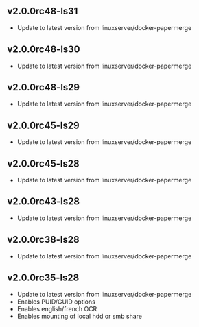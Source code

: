 
## v2.0.0rc48-ls31
- Update to latest version from linuxserver/docker-papermerge

## v2.0.0rc48-ls30
- Update to latest version from linuxserver/docker-papermerge

## v2.0.0rc48-ls29
- Update to latest version from linuxserver/docker-papermerge

## v2.0.0rc45-ls29
- Update to latest version from linuxserver/docker-papermerge

## v2.0.0rc45-ls28
- Update to latest version from linuxserver/docker-papermerge

## v2.0.0rc43-ls28
- Update to latest version from linuxserver/docker-papermerge

## v2.0.0rc38-ls28
- Update to latest version from linuxserver/docker-papermerge

## v2.0.0rc35-ls28
- Update to latest version from linuxserver/docker-papermerge
- Enables PUID/GUID options
- Enables english/french OCR
- Enables mounting of local hdd or smb share
